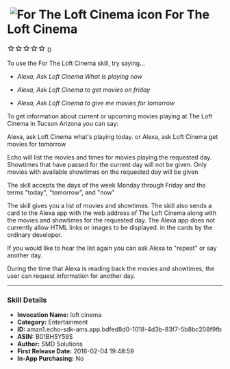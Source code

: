 # &nbsp;<img src="https://github.com/dale3h/alexa-skills-list/raw/master/skills/for-the-loft-cinema/B01BH5Y59S/app_icon" alt="For The Loft Cinema icon" width="36"> For The Loft Cinema
![0 stars](../../../images/ic_star_border_black_18dp_1x.png)![0 stars](../../../images/ic_star_border_black_18dp_1x.png)![0 stars](../../../images/ic_star_border_black_18dp_1x.png)![0 stars](../../../images/ic_star_border_black_18dp_1x.png)![0 stars](../../../images/ic_star_border_black_18dp_1x.png) 0

To use the For The Loft Cinema skill, try saying...

* *Alexa, Ask Loft Cinema What is playing now*

* *Alexa, Ask Loft Cinema  to get  movies on friday*

* *Alexa, Ask Loft Cinema to give me movies for tomorrow*

To get information about current or upcoming movies playing at The Loft Cinema in Tucson Arizona you can say:

Alexa, ask Loft Cinema what's playing today. 
or 
Alexa, ask Loft Cinema get movies for tomorrow

Echo will list the movies and times for movies playing the requested day.  Showtimes that have passed for the current day will not be given.  Only movies with available showtimes on the requested day will be given

The skill accepts the days of the week Monday through Friday and the terms "today", "tomorrow", and "now"

The skill gives you a list of movies and showtimes.  The skill also sends a card to the Alexa app with the web address of The Loft Cinema along with the movies and showtimes for the requested day.  The Alexa app does not currently allow HTML links or images to be displayed. in the cards by the ordinary developer. 

If you would like to hear the list again you can ask Alexa to "repeat"  or say another day.

During the time that Alexa is reading back the movies and showtimes, the user can request information for another day.

***

### Skill Details

* **Invocation Name:** loft cinema
* **Category:** Entertainment
* **ID:** amzn1.echo-sdk-ams.app.bdfed8d0-1018-4d3b-83f7-5b8bc208f9fb
* **ASIN:** B01BH5Y59S
* **Author:** SMD Solutions
* **First Release Date:** 2016-02-04 19:48:59
* **In-App Purchasing:** No
